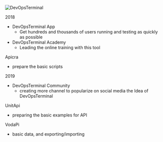 
![DevOpsTerminal](https://devopsterminal.com/wp-content/uploads/2018/11/devops_terminal-cube-green-128.png)

2018
* DevOpsTerminal App
  - Get hundreds and thousands of users running and testing as quickly as possible
* DevOpsTerminal Academy
  - Leading the online training with this tool
  
Apicra
  - prepare the basic scripts
  

2019
* DevOpsTerminal Community
  - creating more channel to popularize on social media the Idea of DevOpsTerminal

UnitApi
  - preparing the basic examples for API
  
VodaPi
  - basic data, and exporting/importing
